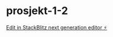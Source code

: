# prosjekt-1-2

[Edit in StackBlitz next generation editor ⚡️](https://stackblitz.com/~/github.com/lise-charlotte/prosjekt-1-2)